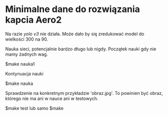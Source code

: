 # Minimalne dane do rozwiązania kapcia Aero2 #

Na razie *yolo v3* nie działa. Może dało by się zredukować
model do wielkości 300 na 90.

Nauka sieci, potencjalnie bardzo długo lub nigdy. Początek nauki gdy nie mamy żadnych wag.

$make nauka1

Kontynuacja nauki

$make nauka

Sprawdzenie na konkretnym przykładzie 'obraz.jpg'. To powinien być obraz,
którego nie ma ani w nauce ani w testowych.

$make test lub samo $make
